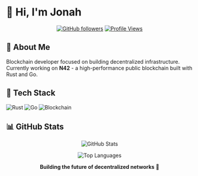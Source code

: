 # 👋 Hi, I'm Jonah

<div align="center">

[![GitHub followers](https://img.shields.io/github/followers/ShowOffJonah?style=social)](https://github.com/ShowOffJonah)
[![Profile Views](https://komarev.com/ghpvc/?username=ShowOffJonah&color=blue&style=flat-square)](https://github.com/ShowOffJonah)

</div>

## 🚀 About Me

Blockchain developer focused on building decentralized infrastructure. Currently working on **N42** - a high-performance public blockchain built with Rust and Go.

## 🔨 Tech Stack

![Rust](https://img.shields.io/badge/Rust-000000?style=flat-square&logo=rust&logoColor=white)
![Go](https://img.shields.io/badge/Go-00ADD8?style=flat-square&logo=go&logoColor=white)
![Blockchain](https://img.shields.io/badge/Blockchain-121D33?style=flat-square&logo=blockchain.com&logoColor=white)

## 📊 GitHub Stats

<div align="center">

![GitHub Stats](https://github-readme-stats.vercel.app/api?username=ShowOffJonah&show_icons=true&theme=dark&hide_border=true&count_private=true)

![Top Languages](https://github-readme-stats.vercel.app/api/top-langs/?username=ShowOffJonah&layout=compact&theme=dark&hide_border=true)

</div>

<div align="center">

**Building the future of decentralized networks** 🔗

</div>
